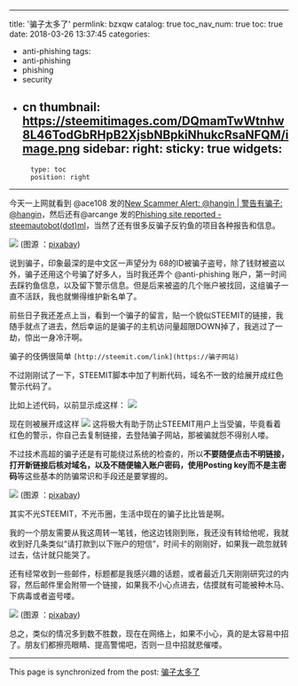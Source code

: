 
---
title: '骗子太多了'
permlink: bzxqw
catalog: true
toc_nav_num: true
toc: true
date: 2018-03-26 13:37:45
categories:
- anti-phishing
tags:
- anti-phishing
- phishing
- security
- cn
thumbnail: https://steemitimages.com/DQmamTwWtnhw8L46TodGbRHpB2XjsbNBpkiNhukcRsaNFQM/image.png
sidebar:
    right:
        sticky: true
widgets:
    -
        type: toc
        position: right
---


今天一上网就看到 @ace108 发的[New Scammer Alert: @hangin | 警告有骗子: @hangin](https://steemit.com/scammer-alert/@ace108/new-scammer-alert-hangin-or-hangin)，然后还有@arcange 发的[Phishing site reported - steemautobot(dot)ml](https://steemit.com/steemit/@arcange/phishing-site-reported-steemautobot-dot-ml)，当然了还有很多反骗子反钓鱼的项目各种报告和信息。

![](https://steemitimages.com/DQmamTwWtnhw8L46TodGbRHpB2XjsbNBpkiNhukcRsaNFQM/image.png)
(图源 ：[pixabay](https://pixabay.com))

说到骗子，印象最深的是中文区一声望分为 68的ID被骗子盗号，除了钱财被盗以外，骗子还用这个号骗了好多人，当时我还弄个 @anti-phishing 账户，第一时间去踩钓鱼信息，以及留下警示信息。但是后来被盗的几个账户被找回，这组骗子一直不活跃，我也就懒得维护新名单了。

前些日子我还差点上当，看到一个骗子的留言，贴一个貌似STEEMIT的链接，我随手就点了进去，然后幸运的是骗子的主机访问量超限DOWN掉了，我逃过了一劫，惊出一身冷汗啊。

骗子的伎俩很简单
`[http://steemit.com/link](https://骗子网站)`

不过刚刚试了一下，STEEMIT脚本中加了判断代码，域名不一致的给展开成红色警示代码了。

比如上述代码，以前显示成这样：
![](https://steemitimages.com/DQmbgmJFuWnKk1SLiewebnfq98gFz7599XnSwb7hyWYAKzj/image.png)

现在则被展开成这样
![](https://steemitimages.com/DQmZP6fupLwhuDU1CVgtyKpCVhtG3HaHSeUFEdCAZgQchg4/image.png)
这将极大有助于防止STEEMIT用户上当受骗，毕竟看着红色的警示，你自己去复制链接，去登陆骗子网站，那被骗就怨不得别人喽。

不过技术高超的骗子还是有可能绕过系统的检查的，所以**不要随便点击不明链接，打开新链接后核对域名，以及不随便输入账户密码，使用Posting key而不是主密码**等这些基本的防骗常识和手段还是要掌握的。

![](https://steemitimages.com/DQmYfX5fmjPEZBFdsjASB7yaVjQLWzNfMBwQt8LXmdaejon/image.png)
(图源 ：[pixabay](https://pixabay.com))

其实不光STEEMIT，不光币圈，生活中现在的骗子比比皆是啊。

我的一个朋友需要从我这周转一笔钱，他这边钱刚到账，我还没有转给他呢，我就收到好几条类似“请打款到以下账户的短信”，时间卡的刚刚好，如果我一疏忽就转过去，估计就只能哭了。

还有经常收到一些邮件，标题都是我感兴趣的话题，或者最近几天刚刚研究过的内容，然后邮件里会附带一个链接，如果我不小心点进去，估摸就有可能被种木马、下病毒或者盗号喽。

![](https://steemitimages.com/DQmchHhrCcUUgFHwLqo41qBAJRthhaMJvfNaSqXG5bYWqkZ/image.png)
(图源 ：[pixabay](https://pixabay.com))

总之，类似的情况多到数不胜数，现在在网络上，如果不小心，真的是太容易中招了。朋友们都擦亮眼睛、提高警惕吧，否则一旦中招就悲催喽。

- - -

This page is synchronized from the post: [骗子太多了](https://steemit.com/@oflyhigh/bzxqw)
